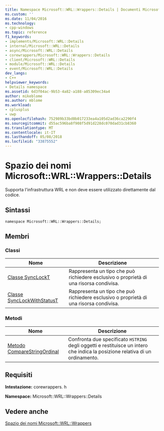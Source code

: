 ```yaml
---
title: Namespace Microsoft::WRL::Wrappers::Details | Documenti Microsoft
ms.custom: ''
ms.date: 11/04/2016
ms.technology:
- cpp-windows
ms.topic: reference
f1_keywords:
- implements/Microsoft::WRL::Details
- internal/Microsoft::WRL::Details
- async/Microsoft::WRL::Details
- corewrappers/Microsoft::WRL::Wrappers::Details
- client/Microsoft::WRL::Details
- module/Microsoft::WRL::Details
- event/Microsoft::WRL::Details
dev_langs:
- C++
helpviewer_keywords:
- Details namespace
ms.assetid: 6d3f04ac-9b53-4a82-a188-a85309ec34a4
author: mikeblome
ms.author: mblome
ms.workload:
- cplusplus
- uwp
ms.openlocfilehash: 752989b33bd0b017233ea4a105d2ad36ca2290f4
ms.sourcegitcommit: d55ac596ba8f908f5d91d228dc070dad31cb8360
ms.translationtype: MT
ms.contentlocale: it-IT
ms.lasthandoff: 05/08/2018
ms.locfileid: "33875552"
---
```

# <a name="microsoftwrlwrappersdetails-namespace"></a>Spazio dei nomi Microsoft::WRL::Wrappers::Details
Supporta l'infrastruttura WRL e non deve essere utilizzato direttamente dal codice.  
  
## <a name="syntax"></a>Sintassi  
  
```  
namespace Microsoft::WRL::Wrappers::Details;  
```  
  
## <a name="members"></a>Membri  
  
### <a name="classes"></a>Classi  
  
|Nome|Descrizione|  
|----------|-----------------|  
|[Classe SyncLockT](../windows/synclockt-class.md)|Rappresenta un tipo che può richiedere esclusivo o proprietà di una risorsa condivisa.|  
|[Classe SyncLockWithStatusT](../windows/synclockwithstatust-class.md)|Rappresenta un tipo che può richiedere esclusivo o proprietà di una risorsa condivisa.|  
  
### <a name="methods"></a>Metodi  
  
|Nome|Descrizione|  
|----------|-----------------|  
|[Metodo CompareStringOrdinal](../windows/comparestringordinal-method.md)|Confronta due specificato `HSTRING` degli oggetti e restituisce un intero che indica la posizione relativa di un ordinamento.|  
  
## <a name="requirements"></a>Requisiti  
 **Intestazione:** corewrappers. h  
  
 **Namespace:** Microsoft::WRL::Wrappers::Details  
  
## <a name="see-also"></a>Vedere anche  
 [Spazio dei nomi Microsoft::WRL::Wrappers](../windows/microsoft-wrl-wrappers-namespace.md)